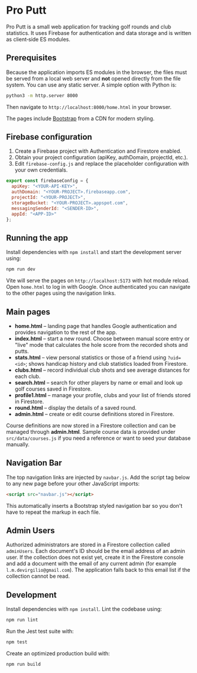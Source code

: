 # Pro Putt

Pro Putt is a small web application for tracking golf rounds and club statistics.
It uses Firebase for authentication and data storage and is written as
client‑side ES modules.

## Prerequisites

Because the application imports ES modules in the browser, the files must be
served from a local web server and **not** opened directly from the file system.
You can use any static server. A simple option with Python is:

```bash
python3 -m http.server 8000
```

Then navigate to `http://localhost:8000/home.html` in your browser.

The pages include [Bootstrap](https://getbootstrap.com/) from a CDN for modern styling.

## Firebase configuration

1. Create a Firebase project with Authentication and Firestore enabled.
2. Obtain your project configuration (apiKey, authDomain, projectId, etc.).
3. Edit `firebase-config.js` and replace the placeholder configuration with your
   own credentials.

```javascript
export const firebaseConfig = {
  apiKey: "<YOUR-API-KEY>",
  authDomain: "<YOUR-PROJECT>.firebaseapp.com",
  projectId: "<YOUR-PROJECT>",
  storageBucket: "<YOUR-PROJECT>.appspot.com",
  messagingSenderId: "<SENDER-ID>",
  appId: "<APP-ID>"
};
```

## Running the app

Install dependencies with `npm install` and start the development server using:

```bash
npm run dev
```

Vite will serve the pages on `http://localhost:5173` with hot module reload.
Open `home.html` to log in with Google. Once authenticated you can navigate to
the other pages using the navigation links.

## Main pages

- **home.html** – landing page that handles Google authentication and provides
  navigation to the rest of the app.
- **index.html** – start a new round. Choose between manual score entry or
  "live" mode that calculates the hole score from the recorded shots and putts.
- **stats.html** – view personal statistics or those of a friend using
  `?uid=<id>`; shows handicap history and club statistics loaded from Firestore.
- **clubs.html** – record individual club shots and see average distances for
  each club.
- **search.html** – search for other players by name or email and look up golf
  courses saved in Firestore.
- **profile1.html** – manage your profile, clubs and your list of friends stored
  in Firestore.
- **round.html** – display the details of a saved round.
- **admin.html** – create or edit course definitions stored in Firestore.

Course definitions are now stored in a Firestore collection and can be
managed through **admin.html**.
Sample course data is provided under `src/data/courses.js` if you need a
reference or want to seed your database manually.

## Navigation Bar

The top navigation links are injected by `navbar.js`. Add the script tag below to any new page before your other JavaScript imports:

```html
<script src="navbar.js"></script>
```

This automatically inserts a Bootstrap styled navigation bar so you don't have to repeat the markup in each file.

## Admin Users

Authorized administrators are stored in a Firestore collection called
`adminUsers`. Each document's ID should be the email address of an admin user.
If the collection does not exist yet, create it in the Firestore console and
add a document with the email of any current admin (for example
`l.m.devirgilio@gmail.com`). The application falls back to this email list if
the collection cannot be read.

## Development

Install dependencies with `npm install`. Lint the codebase using:

```bash
npm run lint
```

Run the Jest test suite with:

```bash
npm test
```

Create an optimized production build with:

```bash
npm run build
```
